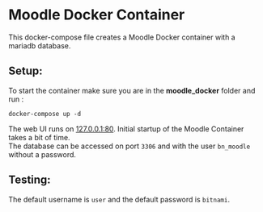 # Moodle Docker Container
This docker-compose file creates a Moodle Docker container with a mariadb database.  

## Setup:
To start the container make sure you are in the **moodle_docker** folder and run :  
```shell
docker-compose up -d
```
The web UI runs on [127.0.0.1:80](http://127.0.0.1:80). Initial startup of the Moodle Container takes a bit of time.  
The database can be accessed on port `3306` and with the user `bn_moodle` without a password.
## Testing:
The default username is `user` and the default password is `bitnami`.
